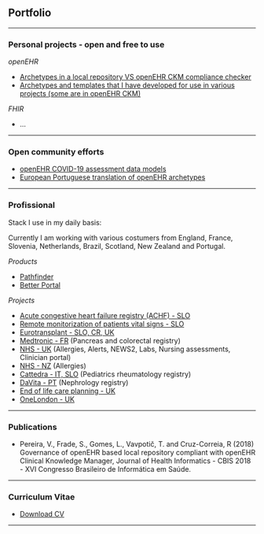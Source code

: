 ## Portfolio

---

### Personal projects - open and free to use

*openEHR*
- [Archetypes in a local repository VS openEHR CKM compliance checker](https://mim-script-openehr.stackblitz.io/)
- [Archetypes and templates that I have developed for use in various projects (some are in openEHR CKM)]()

*FHIR*
- ...

---

### Open community efforts

- [openEHR COVID-19 assessment data models](https://ckm.openehr.org/ckm/templates/1013.26.286)
- [European Portuguese translation of openEHR archetypes](https://ckm.openehr.org/ckm/incubators/1013.30.107) 

---

### Profissional

Stack I use in my daily basis:

Currently I am working with various costumers from England, France, Slovenia, Netherlands, Brazil, Scotland, New Zealand and Portugal.

*Products*
- [Pathfinder](https://pathfinder.better.care/)
- [Better Portal](https://portal.better.care/)

*Projects*
- [Acute congestive heart failure registry (ACHF) - SLO]()
- [Remote monitorization of patients vital signs - SLO]()
- [Eurotransplant - SLO, CR, UK](https://edith-project.eu/)
- [Medtronic - FR]() (Pancreas and colorectal registry)
- [NHS - UK]() (Allergies, Alerts, NEWS2, Labs, Nursing assessments, Clinician portal)
- [NHS - NZ]() (Allergies)
- [Cattedra - IT, SLO]() (Pediatrics rheumatology registry)
- [DaVita - PT]() (Nephrology registry)
- [End of life care planning - UK](https://www.accordhospice.org.uk/)
- [OneLondon - UK](https://www.onelondon.online)

---

### Publications

- Pereira, V.,  Frade, S., Gomes, L., Vavpotič, T. and Cruz-Correia, R (2018) Governance of openEHR based local repository compliant with openEHR Clinical Knowledge Manager, Journal of Health Informatics - CBIS 2018 - XVI Congresso Brasileiro de Informática em Saúde. 

---

### Curriculum Vitae

- [Download CV](http://vanessa-pereira.github.io/Vanessa_Pereira_CV.pdf/)

---

